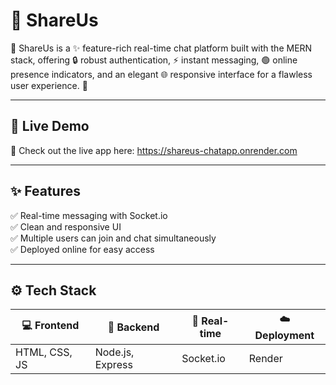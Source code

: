 # 💬 ShareUs

💬 ShareUs is a ✨ feature-rich real-time chat platform built with the MERN stack, offering 🔒 robust authentication, ⚡ instant messaging, 🟢 online presence indicators, and an elegant 🌐 responsive interface for a flawless user experience. 🚀

---

## 🔗 Live Demo

🚀 Check out the live app here: https://shareus-chatapp.onrender.com

---

## ✨ Features

✅ Real-time messaging with Socket.io  
✅ Clean and responsive UI  
✅ Multiple users can join and chat simultaneously  
✅ Deployed online for easy access

---

## ⚙️ Tech Stack

| 💻 Frontend | 🎯 Backend | 🔗 Real-time | ☁️ Deployment |
|-------------|------------|--------------|---------------|
| HTML, CSS, JS | Node.js, Express | Socket.io | Render |


